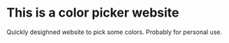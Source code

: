 # This is a color picker website
Quickly desighned website to pick some colors. Probably for personal use.